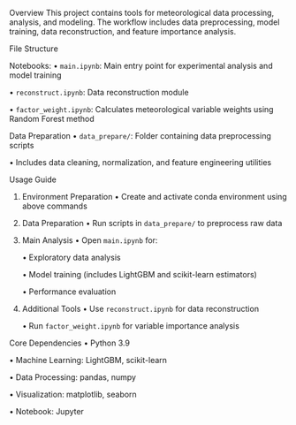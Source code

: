 
Overview
This project contains tools for meteorological data processing, analysis, and modeling. The workflow includes data preprocessing, model training, data reconstruction, and feature importance analysis.

File Structure

Notebooks:
• `main.ipynb`: Main entry point for experimental analysis and model training

• `reconstruct.ipynb`: Data reconstruction module

• `factor_weight.ipynb`: Calculates meteorological variable weights using Random Forest method


Data Preparation
• `data_prepare/`: Folder containing data preprocessing scripts

  • Includes data cleaning, normalization, and feature engineering utilities


Usage Guide

1. Environment Preparation
   • Create and activate conda environment using above commands


2. Data Preparation
   • Run scripts in `data_prepare/` to preprocess raw data


3. Main Analysis
   • Open `main.ipynb` for:

   • Exploratory data analysis

   • Model training (includes LightGBM and scikit-learn estimators)

   • Performance evaluation


4. Additional Tools
   • Use `reconstruct.ipynb` for data reconstruction

   • Run `factor_weight.ipynb` for variable importance analysis


Core Dependencies
• Python 3.9

• Machine Learning: LightGBM, scikit-learn

• Data Processing: pandas, numpy

• Visualization: matplotlib, seaborn

• Notebook: Jupyter
